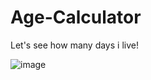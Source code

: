 # Age-Calculator
Let's see how many days i live!

![image](https://user-images.githubusercontent.com/51932344/129613741-e67edd0e-554e-4df7-905c-efe32811f956.png)

